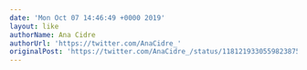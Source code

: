 ```yaml
---
date: 'Mon Oct 07 14:46:49 +0000 2019'
layout: like
authorName: Ana Cidre
authorUrl: 'https://twitter.com/AnaCidre_'
originalPost: 'https://twitter.com/AnaCidre_/status/1181219330559823875'
---
```

